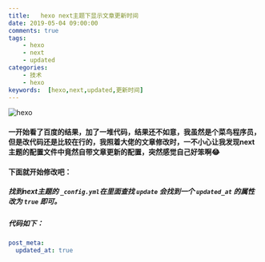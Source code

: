 ```yaml
---
title:   hexo next主题下显示文章更新时间
date: 2019-05-04 09:00:00
comments: true
tags:
    - hexo
    - next
    - updated
categories:
	- 技术
	- hexo
keywords:  [hexo,next,updated,更新时间]
---
```


![hexo](https://ss0.bdstatic.com/70cFuHSh_Q1YnxGkpoWK1HF6hhy/it/u=3010013829,2497003625&fm=26&gp=0.jpg)

<!-- more -->

#### 一开始看了百度的结果，加了一堆代码，结果还不如意，我虽然是个菜鸟程序员，但是改代码还是比较在行的，我照着大佬的文章修改时，一不小心让我发现next主题的配置文件中竟然自带文章更新的配置，突然感觉自己好笨啊😂

#### 下面就开始修改吧：

##### 找到next主题的 <code>_config.yml</code>在里面查找 <code>update</code> 会找到一个 <code>updated_at</code> 的属性改为 <code>true</code> 即可。

##### 代码如下：

```yaml
post_meta:
  updated_at: true
```

